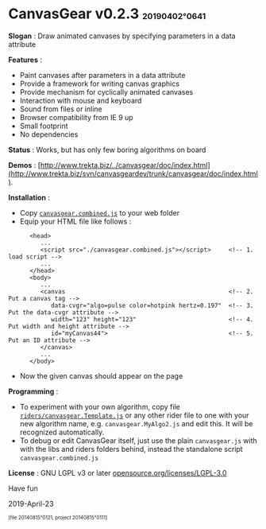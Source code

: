 # CanvasGear v0.2.3 <sup><sub><sub>20190402°0641</sub></sub></sup>

**Slogan** : Draw animated canvases by specifying parameters in a data attribute

**Features** :
- Paint canvases after parameters in a data attribute
- Provide a framework for writing canvas graphics
- Provide mechanism for cyclically animated canvases
- Interaction with mouse and keyboard
- Sound from files or inline
- Browser compatibility from IE 9 up
- Small footprint
- No dependencies

**Status** : Works, but has only few boring algorithms on board

**Demos** : [http://www.trekta.biz/../canvasgear/doc/index.html](http://www.trekta.biz/svn/canvasgeardev/trunk/canvasgear/doc/index.html).

**Installation** :
- Copy [`canvasgear.combined.js`](./canvasgear.combined.js) to your web folder
- Equip your HTML file like follows :
```
      <head>
         ...
         <script src="./canvasgear.combined.js"></script>     <!-- 1. load script -->
         ...
      </head>
      <body>
         ...
         <canvas                                              <!-- 2. Put a canvas tag -->
            data-cvgr="algo=pulse color=hotpink hertz=0.197"  <!-- 3. Put the data-cvgr attribute -->
            width="123" height="123"                          <!-- 4. Put width and height attribute -->
            id="myCanvas44">                                  <!-- 5. Put an ID attribute -->
         </canvas>
         ...
      </body>
```
- Now the given canvas should appear on the page

**Programming** :
- To experiment with your own algorithm, copy file
   [`riders/canvasgear.Template.js`](./riders/canvasgear.Template.js)
   or any other rider file to one with your new algorithm name,
   e.g. `canvasgear.MyAlgo2.js`
   and edit this. It will be recognized automatically.
- To debug or edit CanvasGear itself, just use the plain `canvasgear.js` with with
   the libs and riders folders behind, instead the standalone script `canvasgear.combined.js`

**License** : GNU LGPL v3 or later [opensource.org/licenses/LGPL-3.0](https://opensource.org/licenses/LGPL-3.0)

Have fun

2019-April-23

<sup><sub>[file 20140815°0121, project 20140815°0111]</sub></sup>
